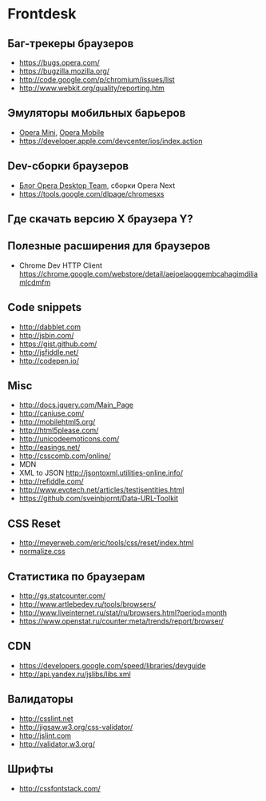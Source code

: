 Frontdesk
=========

## Баг-трекеры браузеров
- https://bugs.opera.com/
- https://bugzilla.mozilla.org/
- http://code.google.com/p/chromium/issues/list
- http://www.webkit.org/quality/reporting.htm

## Эмуляторы мобильных барьеров
- [Opera Mini](http://www.opera.com/developer/tools/mini/), [Opera Mobile](http://www.opera.com/developer/tools/mobile/)
- https://developer.apple.com/devcenter/ios/index.action
    
## Dev-сборки браузеров
- [Блог Opera Desktop Team](http://my.opera.com/desktopteam/blog/), сборки Opera Next
- https://tools.google.com/dlpage/chromesxs

## Где скачать версию X браузера Y?


## Полезные расширения для браузеров
- Chrome Dev HTTP Client https://chrome.google.com/webstore/detail/aejoelaoggembcahagimdiliamlcdmfm

## Code snippets
- http://dabblet.com
- http://jsbin.com/
- https://gist.github.com/
- http://jsfiddle.net/
- http://codepen.io/

## Misc
- http://docs.jquery.com/Main_Page
- http://caniuse.com/
- http://mobilehtml5.org/
- http://html5please.com/
- http://unicodeemoticons.com/
- http://easings.net/
- http://csscomb.com/online/
- MDN
- XML to JSON http://jsontoxml.utilities-online.info/
- http://refiddle.com/
- http://www.evotech.net/articles/testjsentities.html
- https://github.com/sveinbjornt/Data-URL-Toolkit

## CSS Reset
- http://meyerweb.com/eric/tools/css/reset/index.html
- [normalize.css](http://necolas.github.com/normalize.css/)
    
## Статистика по браузерам
- http://gs.statcounter.com/
- http://www.artlebedev.ru/tools/browsers/
- http://www.liveinternet.ru/stat/ru/browsers.html?period=month
- https://www.openstat.ru/counter:meta/trends/report/browser/
    
## CDN
- https://developers.google.com/speed/libraries/devguide
- http://api.yandex.ru/jslibs/libs.xml

## Валидаторы
- http://csslint.net
- http://jigsaw.w3.org/css-validator/
- http://jslint.com
- http://validator.w3.org/
    
## Шрифты
- http://cssfontstack.com/

